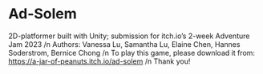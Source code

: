 # Ad-Solem
2D-platformer built with Unity; submission for itch.io’s 2-week Adventure Jam 2023 /n
Authors: Vanessa Lu, Samantha Lu, Elaine Chen, Hannes Soderstrom, Bernice Chong /n
To play this game, please download it from: https://a-jar-of-peanuts.itch.io/ad-solem /n
Thank you!
